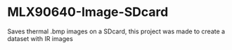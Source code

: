 # MLX90640-Image-SDcard
Saves thermal .bmp images on a SDcard, this project was made to create a dataset with IR images
